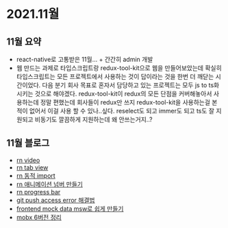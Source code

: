 # 2021.11월

## 11월 요약

- react-native로 고통받은 11월... + 간간히 admin 개발
- 웹 만드는 과제로 타입스크립트랑 redux-tool-kit으로 웹을 만들어보았는데 확실히 타입스크립트는 모든 프로젝트에서 사용하는 것이 답이라는 것을 한번 더 깨닫는 시간이었다. 다음 분기 회사 목표로 혼자서 담당하고 있는 프로젝트는 모두 js to ts화 시키는 것으로 해야겠다. redux-tool-kit이 redux의 모든 단점을 커버해놓아서 사용하는데 정말 편했는데 회사들이 redux만 쓰지 redux-tool-kit을 사용하는걸 본적이 없어서 이걸 사용 할 수 있나..싶다. reselect도 되고 immer도 되고 ts도 잘 지원되고 비동기도 깔끔하게 지원하는데 왜 안쓰는거지..?

## 11월 블로그

- [rn video](https://kyounghwan01.github.io/blog/React/react-native/video/)
- [rn tab view](https://kyounghwan01.github.io/blog/React/react-native/react-native-tab-view)
- [rn 동적 import](https://kyounghwan01.github.io/blog/React/react-native/image-dynamic-import/)
- [rn 애니메이션 넘버 만들기](https://kyounghwan01.github.io/blog/React/react-native/animated-number/)
- [rn progress bar](https://kyounghwan01.github.io/blog/React/react-native/animated-number/)
- [git push access error 해결법](https://kyounghwan01.github.io/blog/etc/git/git-push-error/)
- [frontend mock data msw로 쉽게 만들기](https://kyounghwan01.github.io/blog/React/mock/)
- [mobx 6버전 정리](https://kyounghwan01.github.io/blog/React/mobx/mobx6/)
